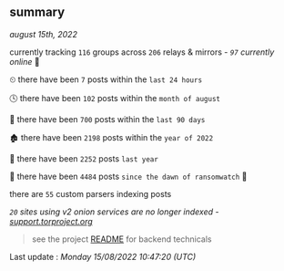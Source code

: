 
## summary
_august 15th, 2022_

currently tracking `116` groups across `206` relays & mirrors - _`97` currently online_ 📡

⏲ there have been `7` posts within the `last 24 hours`

🕓 there have been `102` posts within the `month of august`

📅 there have been `700` posts within the `last 90 days`

🏚 there have been `2198` posts within the `year of 2022`

🚀 there have been `2252` posts `last year`

🦕 there have been `4484` posts `since the dawn of ransomwatch` 🐣

there are `55` custom parsers indexing posts

_`20` sites using v2 onion services are no longer indexed - [support.torproject.org](https://support.torproject.org/onionservices/v2-deprecation/)_

> see the project [README](https://github.com/jmousqueton/ransomwatch#readme) for backend technicals



Last update : _Monday 15/08/2022 10:47:20 (UTC)_

